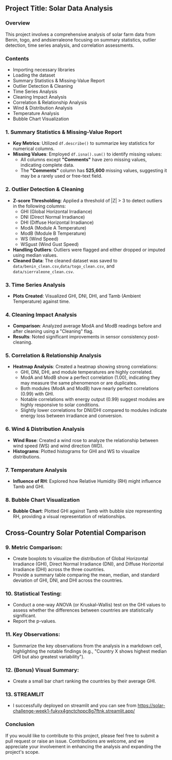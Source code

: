 ## Project Title: Solar Data Analysis

### Overview
This project involves a comprehensive analysis of solar farm data from Benin, togo, and andsierraleone focusing on summary statistics, outlier detection, time series analysis, and correlation assessments. 
### Contents
- Importing necessary libraries 
- Loading the dataset
- Summary Statistics & Missing-Value Report
- Outlier Detection & Cleaning
- Time Series Analysis
- Cleaning Impact Analysis
- Correlation & Relationship Analysis
- Wind & Distribution Analysis
- Temperature Analysis
- Bubble Chart Visualization

### 1. Summary Statistics & Missing-Value Report
- **Key Metrics**: Utilized `df.describe()` to summarize key statistics for numerical columns.
- **Missing Values**: Employed `df.isna().sum()` to identify missing values:
  - All columns except **"Comments"** have zero missing values, indicating complete data.
  - The **"Comments"** column has **525,600** missing values, suggesting it may be a rarely used or free-text field.

### 2. Outlier Detection & Cleaning
- **Z-score Thresholding**: Applied a threshold of |Z| > 3 to detect outliers in the following columns:
  - GHI (Global Horizontal Irradiance)
  - DNI (Direct Normal Irradiance)
  - DHI (Diffuse Horizontal Irradiance)
  - ModA (Module A Temperature)
  - ModB (Module B Temperature)
  - WS (Wind Speed)
  - WSgust (Wind Gust Speed)
- **Handling Outliers**: Outliers were flagged and either dropped or imputed using median values.
- **Cleaned Data**: The cleaned dataset was saved to `data/benin_clean.csv`,`data/togo_clean.csv`, and `data/sierraleone_clean.csv`.

### 3. Time Series Analysis
- **Plots Created**: Visualized GHI, DNI, DHI, and Tamb (Ambient Temperature) against time.

### 4. Cleaning Impact Analysis
- **Comparison**: Analyzed average ModA and ModB readings before and after cleaning using a "Cleaning" flag.
- **Results**: Noted significant improvements in sensor consistency post-cleaning.

### 5. Correlation & Relationship Analysis
- **Heatmap Analysis**: Created a heatmap showing strong correlations:
  - GHI, DNI, DHI, and module temperatures are highly correlated.
  - ModA and ModB show a perfect correlation (1.00), indicating they may measure the same phenomenon or are duplicates.
  - Both modules (ModA and ModB) have nearly perfect correlations (0.99) with GHI.
  - Notable correlations with energy output (0.99) suggest modules are highly responsive to solar conditions.
  - Slightly lower correlations for DNI/DHI compared to modules indicate energy loss between irradiance and conversion.

### 6. Wind & Distribution Analysis
- **Wind Rose**: Created a wind rose to analyze the relationship between wind speed (WS) and wind direction (WD).
- **Histograms**: Plotted histograms for GHI and WS to visualize distributions.

### 7. Temperature Analysis
- **Influence of RH**: Explored how Relative Humidity (RH) might influence Tamb and GHI.

### 8. Bubble Chart Visualization
- **Bubble Chart**: Plotted GHI against Tamb with bubble size representing RH, providing a visual representation of relationships.

## Cross-Country Solar Potential Comparison

### 9. **Metric Comparison**:
   - Create boxplots to visualize the distribution of Global Horizontal Irradiance (GHI), Direct Normal Irradiance (DNI), and Diffuse Horizontal Irradiance (DHI) across the three countries.
   - Provide a summary table comparing the mean, median, and standard deviation of GHI, DNI, and DHI across the countries.
### 10. **Statistical Testing**:
   - Conduct a one-way ANOVA (or Kruskal–Wallis) test on the GHI values to assess whether the differences between countries are statistically significant.
   - Report the p-values.
### 11. **Key Observations**:
   - Summarize the key observations from the analysis in a markdown cell, highlighting the notable findings (e.g., "Country X shows highest median GHI but also greatest variability").
### 12. **(Bonus) Visual Summary**:
   - Create a small bar chart ranking the countries by their average GHI.

### 13. STREAMLIT
- I successfully deployed on streamlit and you can see from 
 https://solar-challenge-week1-fukyx4gnctchppc8g7ftnk.streamlit.app/

### Conclusion
If you would like to contribute to this project, please feel free to submit a pull request or raise an issue. Contributions are welcome, and we appreciate your involvement in enhancing the analysis and expanding the project's scope.
